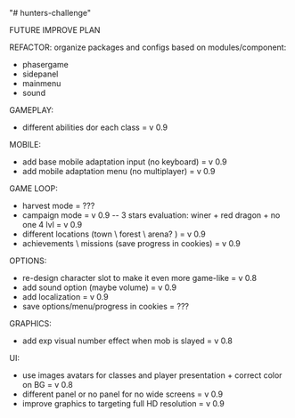 "# hunters-challenge" 

FUTURE IMPROVE PLAN

REFACTOR: organize packages and configs based on modules/component:
- phasergame
- sidepanel
- mainmenu
- sound

GAMEPLAY: 
- different abilities dor each class = v 0.9

MOBILE:
- add base mobile adaptation input (no keyboard) = v 0.9
- add mobile adaptation menu (no multiplayer) = v 0.9

GAME LOOP:
- harvest mode = ???
- campaign mode = v 0.9
-- 3 stars evaluation: winer + red dragon + no one 4 lvl = v 0.9
- different locations (town \ forest \ arena? ) = v 0.9
- achievements \ missions (save progress in cookies) = v 0.9

OPTIONS:
- re-design character slot to make it even more game-like = v 0.8
- add sound option (maybe volume) = v 0.9
- add localization = v 0.9
- save options/menu/progress in cookies = ???

GRAPHICS:
- add exp visual number effect when mob is slayed = v 0.8

UI:
- use images avatars for classes and player presentation + correct color on BG = v 0.8
- different panel or no panel for no wide screens = v 0.9
- improve graphics to targeting full HD resolution = v 0.9